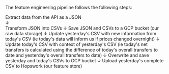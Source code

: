 The feature engineering pipeline follows the following steps:

Extract data from the API as a JSON <br>
↓ <br>
Transform JSON into CSVs
↓
Save JSON and CSVs to a GCP bucket (our raw data storage)
↓
Update yesterday's CSV with new information from today's CSV (ie today's data will inform us if prices changed overnight)
↓
Update today's CSV with context of yesterday's CSV (ie today's net transfers is calculated using the difference of today's overall transfers to date and yesterday's overall transfers to date)
↓
Overwrite and save yesterday and today's CSVs to GCP bucket
↓
Upload yesterday's complete CSV to Hopswork (our feature store) 
